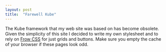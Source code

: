 ```yaml
---
layout: post
title:  "Farewell Kube"
---
```


The Kube framework that my web site was based on has become
obsolete. Given the simplicity of this site I decided to write my
own stylesheet and to rely on [Frow CSS](https://frowcss.com) for
just grids and buttons. Make sure you empty the cache of your
browser if these pages look odd.
